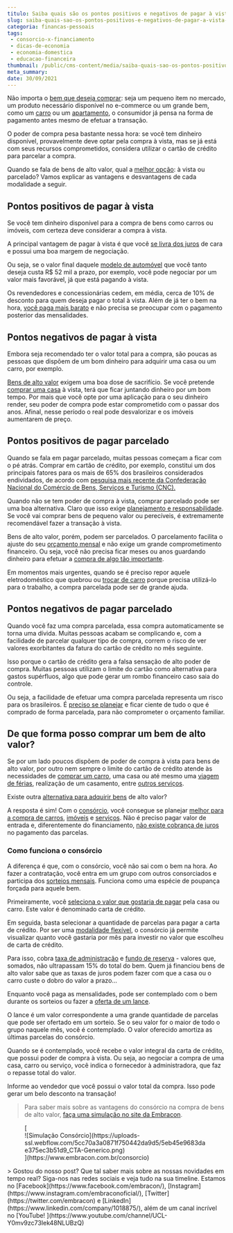 ```yaml
---
titulo: Saiba quais são os pontos positivos e negativos de pagar à vista e parcelado
slug: saiba-quais-sao-os-pontos-positivos-e-negativos-de-pagar-a-vista-e-parcelado
categoria: financas-pessoais
tags:
 - consorcio-x-financiamento
 - dicas-de-economia
 - economia-domestica
 - educacao-financeira
thumbnail: /public/cms-content/media/saiba-quais-sao-os-pontos-positivos-e-negativos-de-pagar-a-vista-e-parcelado.png
meta_summary: 
date: 30/09/2021
---
```

Não importa o [bem que deseja comprar](https://www.embracon.com.br/blog/voce-conhece-todos-os-tipos-de-consorcio): seja um pequeno item no mercado, um produto necessário disponível no e-commerce ou um grande bem, como um [carro](https://www.embracon.com.br/blog/5-formas-de-pagamento-de-um-carro) ou um [apartamento](https://www.embracon.com.br/blog/como-comprar-um-apartamento), o consumidor já pensa na forma de pagamento antes mesmo de efetuar a transação.

O poder de compra pesa bastante nessa hora: se você tem dinheiro disponível, provavelmente deve optar pela compra à vista, mas se já está com seus recursos comprometidos, considera utilizar o cartão de crédito para parcelar a compra.

Quando se fala de bens de alto valor, qual a [melhor opção](https://www.embracon.com.br/blog/consorcio-vale-a-pena): à vista ou parcelado? Vamos explicar as vantagens e desvantagens de cada modalidade a seguir.

Pontos positivos de pagar à vista
---------------------------------

Se você tem dinheiro disponível para a compra de bens como carros ou imóveis, com certeza deve considerar a compra à vista.

A principal vantagem de pagar à vista é que você [se livra dos juros](https://www.embracon.com.br/blog/consorcio-nao-tem-juros-entenda) de cara e possui uma boa margem de negociação.

Ou seja, se o valor final daquele [modelo de automóvel](https://www.embracon.com.br/blog/carro-ideal-para-familia) que você tanto deseja custa R$ 52 mil a prazo, por exemplo, você pode negociar por um valor mais favorável, já que está pagando à vista.

Os revendedores e concessionárias cedem, em média, cerca de 10% de desconto para quem deseja pagar o total à vista. Além de já ter o bem na hora, [você paga mais barato](https://www.embracon.com.br/blog/confira-10-vantagens-indiscutiveis-do-consorcio) e não precisa se preocupar com o pagamento posterior das mensalidades.

Pontos negativos de pagar à vista
---------------------------------

Embora seja recomendado ter o valor total para a compra, são poucas as pessoas que dispõem de um bom dinheiro para adquirir uma casa ou um carro, por exemplo.

[Bens de alto valor](https://www.embracon.com.br/blog/6-coisas-contratar-consorcio-de-imoveis) exigem uma boa dose de sacrifício. Se você pretende [comprar uma casa](https://www.embracon.com.br/consorcio-de-imoveis) à vista, terá que ficar juntando dinheiro por um bom tempo. Por mais que você opte por uma aplicação para o seu dinheiro render, seu poder de compra pode estar comprometido com o passar dos anos. Afinal, nesse período o real pode desvalorizar e os imóveis aumentarem de preço.

Pontos positivos de pagar parcelado
-----------------------------------

Quando se fala em pagar parcelado, muitas pessoas começam a ficar com o pé atrás. Comprar em cartão de crédito, por exemplo, constitui um dos principais fatores para os mais de 65% dos brasileiros considerados endividados, de acordo com [pesquisa mais recente da Confederação Nacional do Comércio de Bens, Serviços e Turismo (CNC).](https://agenciabrasil.ebc.com.br/economia/noticia/2020-02/cnc-cai-para-653-o-numero-de-brasileiros-endividados-em-janeiro)

Quando não se tem poder de compra à vista, comprar parcelado pode ser uma boa alternativa. Claro que isso exige [planejamento e responsabilidade](https://www.embracon.com.br/blog/planejamento-financeiro-um-guia-para-as-financas-nao-sairem-de-controle). Se você vai comprar bens de pequeno valor ou perecíveis, é extremamente recomendável fazer a transação à vista.

Bens de alto valor, porém, podem ser parcelados. O parcelamento facilita o ajuste do seu [orçamento mensal](https://www.embracon.com.br/blog/aprenda-como-montar-um-orcamento-familiar-em-5-passos) e não exige um grande comprometimento financeiro. Ou seja, você não precisa ficar meses ou anos guardando dinheiro para efetuar a [compra de algo tão importante](https://www.embracon.com.br/blog/hora-certa-comprar-imovel).

Em momentos mais urgentes, quando se é preciso repor aquele eletrodoméstico que quebrou ou [trocar de carro](https://www.embracon.com.br/blog/quer-trocar-de-carro-veja-como-o-consorcio-pode-te-ajudar) porque precisa utilizá-lo para o trabalho, a compra parcelada pode ser de grande ajuda.

Pontos negativos de pagar parcelado
-----------------------------------

Quando você faz uma compra parcelada, essa compra automaticamente se torna uma dívida. Muitas pessoas acabam se complicando e, com a facilidade de parcelar qualquer tipo de compra, correm o risco de ver valores exorbitantes da fatura do cartão de crédito no mês seguinte.

Isso porque o cartão de crédito gera a falsa sensação de alto poder de compra. Muitas pessoas utilizam o limite do cartão como alternativa para gastos supérfluos, algo que pode gerar um rombo financeiro caso saia do controle.

Ou seja, a facilidade de efetuar uma compra parcelada representa um risco para os brasileiros. É [preciso se planejar](https://www.embracon.com.br/blog/afinal-quais-sao-as-diferencas-entre-poupar-economizar-e-investir) e ficar ciente de tudo o que é comprado de forma parcelada, para não comprometer o orçamento familiar.

De que forma posso comprar um bem de alto valor?
------------------------------------------------

Se por um lado poucos dispõem de poder de compra à vista para bens de alto valor, por outro nem sempre o limite do cartão de crédito atende às necessidades de [comprar um carro](https://www.embracon.com.br/consorcio-de-carros), uma casa ou até mesmo uma [viagem de férias](https://www.embracon.com.br/blog/saiba-como-montar-um-roteiro-de-viagem-em-7-passos), realização de um casamento, entre [outros serviços](https://www.embracon.com.br/consorcio-servicos).

Existe outra [alternativa para adquirir bens](https://www.embracon.com.br/conhecaoconsorcio/o-que-e-consorcio) de alto valor?

A resposta é sim! Com o [consórcio](https://www.embracon.com.br/), você consegue se planejar [melhor para a compra de carros](https://www.embracon.com.br/blog/vantagens-consorcio-automovel), [imóveis](https://www.embracon.com.br/blog/como-funciona-consorcio-de-imoveis) e [serviços](https://www.embracon.com.br/blog/conheca-os-principais-consorcios-de-servicos-embracon). Não é preciso pagar valor de entrada e, diferentemente do financiamento, [não existe cobrança de juros](https://www.embracon.com.br/blog/confira-10-vantagens-indiscutiveis-do-consorcio) no pagamento das parcelas.

### Como funciona o consórcio

A diferença é que, com o consórcio, você não sai com o bem na hora. Ao fazer a contratação, você entra em um grupo com outros consorciados e participa dos [sorteios mensais](https://www.embracon.com.br/blog/assembleia-de-consorcio-como-funciona). Funciona como uma espécie de poupança forçada para aquele bem.

Primeiramente, você [seleciona o valor que gostaria de pagar](https://www.embracon.com.br/consorcio) pela casa ou carro. Este valor é denominado carta de crédito.

Em seguida, basta selecionar a quantidade de parcelas para pagar a carta de crédito. Por ser uma [modalidade flexível](https://www.embracon.com.br/blog/sabe-a-diferenca-entre-consorcio-e-financiamento-a-gente-te-conta), o consórcio já permite visualizar quanto você gastaria por mês para investir no valor que escolheu de carta de crédito.

Para isso, cobra [taxa de administração](https://www.embracon.com.br/conhecaoconsorcio/o-que-e-taxa-de-administracao) e [fundo de reserva](https://www.embracon.com.br/conhecaoconsorcio/o-que-e-fundo-de-reserva) - valores que, somados, não ultrapassam 15% do total do bem. Quem já financiou bens de alto valor sabe que as taxas de juros podem fazer com que a casa ou o carro custe o dobro do valor a prazo…

Enquanto você paga as mensalidades, pode ser contemplado com o bem durante os sorteios ou fazer a [oferta de um lance](https://www.embracon.com.br/blog/como-funcionam-os-tipos-de-lances-no-consorcio).

O lance é um valor correspondente a uma grande quantidade de parcelas que pode ser ofertado em um sorteio. Se o seu valor for o maior de todo o grupo naquele mês, você é contemplado. O valor oferecido amortiza as últimas parcelas do consórcio.

Quando se é contemplado, você recebe o valor integral da carta de crédito, que possui poder de compra à vista. Ou seja, ao negociar a compra de uma casa, carro ou serviço, você indica o fornecedor à administradora, que faz o repasse total do valor.

Informe ao vendedor que você possui o valor total da compra. Isso pode gerar um belo desconto na transação!

> Para saber mais sobre as vantagens do consórcio na compra de bens de alto valor, [faça uma simulação no site da Embracon](https://www.embracon.com.br/).

<figure class="w-richtext-figure-type-image w-richtext-align-center">[<div>![Simulação Consórcio](https://uploads-ssl.webflow.com/5cc70a3a0871f750442da9d5/5eb45e9683dae375ec3b51d9_CTA-Generico.png)</div>](https://www.embracon.com.br/consorcio)</figure>> Gostou do nosso post? Que tal saber mais sobre as nossas novidades em tempo real? Siga-nos nas redes sociais e veja tudo na sua timeline. Estamos no [Facebook](https://www.facebook.com/embracon/), [Instagram](https://www.instagram.com/embraconoficial/), [Twitter](https://twitter.com/embracon) e [LinkedIn](https://www.linkedin.com/company/1018875/), além de um canal incrível no [YouTube! ](https://www.youtube.com/channel/UCL-Y0mv9zc73Iek48NLUBzQ)
